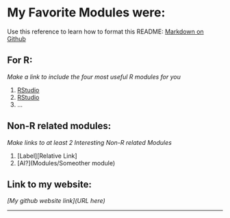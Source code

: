 # My Favorite Modules were:

Use this reference to learn how to format this README: [Markdown on Github](https://docs.github.com/en/get-started/writing-on-github/getting-started-with-writing-and-formatting-on-github/basic-writing-and-formatting-syntax)

## For R:

*Make a link to include the four most useful R modules for you*


1. [RStudio](modules/02_RStudio/README.md)
2. [RStudio](modules/modules/04_Tidyverse/README.md)
3. ...

## Non-R related modules:

*Make links to at least 2 Interesting Non-R related Modules*

1. [Label][Relative Link]
2. [AI?](Modules/Someother module)


## Link to my website:

*[My github website link](URL here)*

---

